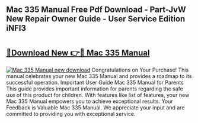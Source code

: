 ## Mac 335 Manual Free Pdf Download - Part-JvW New Repair Owner Guide - User Service Edition iNFI3

# <h2><a href="http://cf1198.oget.top/?id=Mac+335+Manual">🔗Download New 👉🔴 Mac 335 Manual</a></h2>

[![Mac 335 Manual new download](https://i.imgur.com/5g1atiW.png)](http://cf1198.oget.top/?id=Mac+335+Manual)
Congratulations on Your Purchase! This manual celebrates your new Mac 335 Manual and provides a roadmap to its successful operation. Important User Guide Mac 335 Manual for Parents This guide provides important information for parents regarding the safe use of this product for children. With features like list of features, your new Mac 335 Manual empowers you to achieve exceptional results. Your Feedback is Valuable Mac 335 Manual. We appreciate your input and are committed to providing you with exceptional service.
